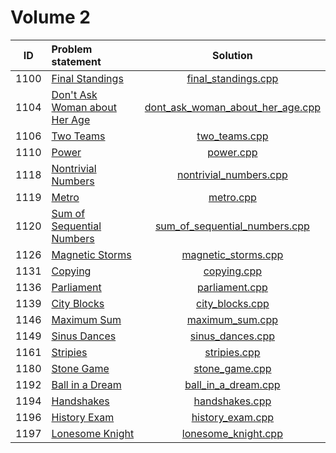 # Volume 2

|  ID  |         Problem statement         |               Solution               |
|:----:|:----------------------------------|:------------------------------------:|
| 1100 | [Final Standings][]               | [final_standings.cpp][]              |
| 1104 | [Don't Ask Woman about Her Age][] | [dont_ask_woman_about_her_age.cpp][] |
| 1106 | [Two Teams][]                     | [two_teams.cpp][]                    |
| 1110 | [Power][]                         | [power.cpp][]                        |
| 1118 | [Nontrivial Numbers][]            | [nontrivial_numbers.cpp][]           |
| 1119 | [Metro][]                         | [metro.cpp][]                        |
| 1120 | [Sum of Sequential Numbers][]     | [sum_of_sequential_numbers.cpp][]    |
| 1126 | [Magnetic Storms][]               | [magnetic_storms.cpp][]              |
| 1131 | [Copying][]                       | [copying.cpp][]                      |
| 1136 | [Parliament][]                    | [parliament.cpp][]                   |
| 1139 | [City Blocks][]                   | [city_blocks.cpp][]                  |
| 1146 | [Maximum Sum][]                   | [maximum_sum.cpp][]                  |
| 1149 | [Sinus Dances][]                  | [sinus_dances.cpp][]                 |
| 1161 | [Stripies][]                      | [stripies.cpp][]                     |
| 1180 | [Stone Game][]                    | [stone_game.cpp][]                   |
| 1192 | [Ball in a Dream][]               | [ball_in_a_dream.cpp][]              |
| 1194 | [Handshakes][]                    | [handshakes.cpp][]                   |
| 1196 | [History Exam][]                  | [history_exam.cpp][]                 |
| 1197 | [Lonesome Knight][]               | [lonesome_knight.cpp][]              |

[Final Standings]:               http://acm.timus.ru/problem.aspx?space=1&num=1100
[Don't Ask Woman about Her Age]: http://acm.timus.ru/problem.aspx?space=1&num=1104
[Two Teams]:                     http://acm.timus.ru/problem.aspx?space=1&num=1106
[Power]:                         http://acm.timus.ru/problem.aspx?space=1&num=1110
[Nontrivial Numbers]:            http://acm.timus.ru/problem.aspx?space=1&num=1118
[Metro]:                         http://acm.timus.ru/problem.aspx?space=1&num=1119
[Sum of Sequential Numbers]:     http://acm.timus.ru/problem.aspx?space=1&num=1120
[Magnetic Storms]:               http://acm.timus.ru/problem.aspx?space=1&num=1126
[Copying]:                       http://acm.timus.ru/problem.aspx?space=1&num=1131
[Parliament]:                    http://acm.timus.ru/problem.aspx?space=1&num=1136
[City Blocks]:                   http://acm.timus.ru/problem.aspx?space=1&num=1139
[Maximum Sum]:                   http://acm.timus.ru/problem.aspx?space=1&num=1146
[Sinus Dances]:                  http://acm.timus.ru/problem.aspx?space=1&num=1149
[Stripies]:                      http://acm.timus.ru/problem.aspx?space=1&num=1161
[Stone Game]:                    http://acm.timus.ru/problem.aspx?space=1&num=1180
[Ball in a Dream]:               http://acm.timus.ru/problem.aspx?space=1&num=1192
[Handshakes]:                    http://acm.timus.ru/problem.aspx?space=1&num=1194
[History Exam]:                  http://acm.timus.ru/problem.aspx?space=1&num=1196
[Lonesome Knight]:               http://acm.timus.ru/problem.aspx?space=1&num=1197

[final_standings.cpp]:              final_standings.cpp
[dont_ask_woman_about_her_age.cpp]: dont_ask_woman_about_her_age.cpp
[two_teams.cpp]:                    two_teams.cpp
[power.cpp]:                        power.cpp
[nontrivial_numbers.cpp]:           nontrivial_numbers.cpp
[metro.cpp]:                        metro.cpp
[sum_of_sequential_numbers.cpp]:    sum_of_sequential_numbers.cpp
[magnetic_storms.cpp]:              magnetic_storms.cpp
[copying.cpp]:                      copying.cpp
[parliament.cpp]:                   parliament.cpp
[city_blocks.cpp]:                  city_blocks.cpp
[maximum_sum.cpp]:                  maximum_sum.cpp
[sinus_dances.cpp]:                 sinus_dances.cpp
[stripies.cpp]:                     stripies.cpp
[stone_game.cpp]:                   stone_game.cpp
[ball_in_a_dream.cpp]:              ball_in_a_dream.cpp
[handshakes.cpp]:                   handshakes.cpp
[history_exam.cpp]:                 history_exam.cpp
[lonesome_knight.cpp]:              lonesome_knight.cpp
